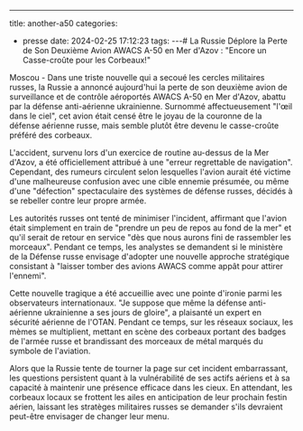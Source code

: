 ---
title: another-a50
categories:
  - presse
date: 2024-02-25 17:12:23
tags:
---# La Russie Déplore la Perte de Son Deuxième Avion AWACS A-50 en Mer d'Azov : "Encore un Casse-croûte pour les Corbeaux!"

Moscou - Dans une triste nouvelle qui a secoué les cercles militaires russes, la Russie a annoncé aujourd'hui la perte de son deuxième avion de surveillance et de contrôle aéroportés AWACS A-50 en Mer d'Azov, abattu par la défense anti-aérienne ukrainienne. Surnommé affectueusement "l'œil dans le ciel", cet avion était censé être le joyau de la couronne de la défense aérienne russe, mais semble plutôt être devenu le casse-croûte préféré des corbeaux.

L'accident, survenu lors d'un exercice de routine au-dessus de la Mer d'Azov, a été officiellement attribué à une "erreur regrettable de navigation". Cependant, des rumeurs circulent selon lesquelles l'avion aurait été victime d'une malheureuse confusion avec une cible ennemie présumée, ou même d'une "défection" spectaculaire des systèmes de défense russes, décidés à se rebeller contre leur propre armée.

Les autorités russes ont tenté de minimiser l'incident, affirmant que l'avion était simplement en train de "prendre un peu de repos au fond de la mer" et qu'il serait de retour en service "dès que nous aurons fini de rassembler les morceaux". Pendant ce temps, les analystes se demandent si le ministère de la Défense russe envisage d'adopter une nouvelle approche stratégique consistant à "laisser tomber des avions AWACS comme appât pour attirer l'ennemi".

Cette nouvelle tragique a été accueillie avec une pointe d'ironie parmi les observateurs internationaux. "Je suppose que même la défense anti-aérienne ukrainienne a ses jours de gloire", a plaisanté un expert en sécurité aérienne de l'OTAN. Pendant ce temps, sur les réseaux sociaux, les mèmes se multiplient, mettant en scène des corbeaux portant des badges de l'armée russe et brandissant des morceaux de métal marqués du symbole de l'aviation.

Alors que la Russie tente de tourner la page sur cet incident embarrassant, les questions persistent quant à la vulnérabilité de ses actifs aériens et à sa capacité à maintenir une présence efficace dans les cieux. En attendant, les corbeaux locaux se frottent les ailes en anticipation de leur prochain festin aérien, laissant les stratèges militaires russes se demander s'ils devraient peut-être envisager de changer leur menu.
